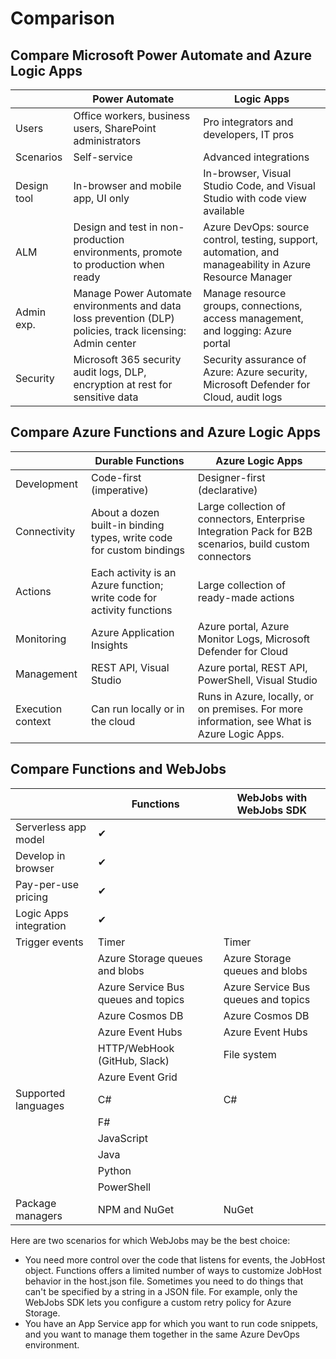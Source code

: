 # Comparison

## Compare Microsoft Power Automate and Azure Logic Apps

|             | Power Automate                                            | Logic Apps                                                    |
|----------- | ---------------------------------------------------------- | ------------------------------------------------------------- |
| Users       | Office workers, business users, SharePoint administrators | Pro integrators and developers, IT pros                        |
| Scenarios   | Self-service                                               | Advanced integrations                                         |
| Design tool | In-browser and mobile app, UI only                         | In-browser, Visual Studio Code, and Visual Studio with code view available |
| ALM         | Design and test in non-production environments, promote to production when ready | Azure DevOps: source control, testing, support, automation, and manageability in Azure Resource Manager |
| Admin exp.  | Manage Power Automate environments and data loss prevention (DLP) policies, track licensing: Admin center | Manage resource groups, connections, access management, and logging: Azure portal |
| Security    | Microsoft 365 security audit logs, DLP, encryption at rest for sensitive data | Security assurance of Azure: Azure security, Microsoft Defender for Cloud, audit logs |

## Compare Azure Functions and Azure Logic Apps

|             | Durable Functions                  | Azure Logic Apps                                       |
|----------- | ---------------------------------- | ------------------------------------------------------ |
| Development | Code-first (imperative)            | Designer-first (declarative)                           |
| Connectivity| About a dozen built-in binding types, write code for custom bindings | Large collection of connectors, Enterprise Integration Pack for B2B scenarios, build custom connectors |
| Actions     | Each activity is an Azure function; write code for activity functions | Large collection of ready-made actions |
| Monitoring  | Azure Application Insights          | Azure portal, Azure Monitor Logs, Microsoft Defender for Cloud |
| Management  | REST API, Visual Studio             | Azure portal, REST API, PowerShell, Visual Studio       |
| Execution context | Can run locally or in the cloud | Runs in Azure, locally, or on premises. For more information, see What is Azure Logic Apps. |

## Compare Functions and WebJobs

|                       | Functions                                | WebJobs with WebJobs SDK                |
|-----------------------|------------------------------------------|-----------------------------------------|
| Serverless app model  | ✔                                        |                                           |
| Develop in browser     | ✔                                        |                                           |
| Pay-per-use pricing    | ✔                                        |                                           |
| Logic Apps integration | ✔                                        |                                           |
| Trigger events         | Timer                                    | Timer                                     |
|                        | Azure Storage queues and blobs           | Azure Storage queues and blobs           |
|                        | Azure Service Bus queues and topics      | Azure Service Bus queues and topics      |
|                        | Azure Cosmos DB                          | Azure Cosmos DB                          |
|                        | Azure Event Hubs                         | Azure Event Hubs                         |
|                        | HTTP/WebHook (GitHub, Slack)             | File system                              |
|                        | Azure Event Grid                         |                                           |
| Supported languages    | C#                                       | C#                                       |
|                        | F#                                       |                                           |
|                        | JavaScript                               |                                           |
|                        | Java                                     |                                           |
|                        | Python                                   |                                           |
|                        | PowerShell                               |                                           |
| Package managers      | NPM and NuGet                            | NuGet                                    |

Here are two scenarios for which WebJobs may be the best choice:

- You need more control over the code that listens for events, the JobHost object. Functions offers a limited number of ways to customize JobHost behavior in the host.json file. Sometimes you need to do things that can't be specified by a string in a JSON file. For example, only the WebJobs SDK lets you configure a custom retry policy for Azure Storage.
- You have an App Service app for which you want to run code snippets, and you want to manage them together in the same Azure DevOps environment.
